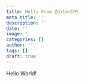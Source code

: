 ```yaml
---
title: Hello From ZditorCMS
meta_title: ''
description: ''
date: ''
image: ''
categories: []
author: ''
tags: []
draft: true
---
```

Hello World!
